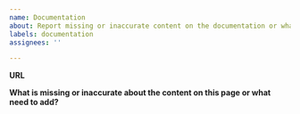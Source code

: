 ```yaml
---
name: Documentation
about: Report missing or inaccurate content on the documentation or what need to add
labels: documentation
assignees: ''

---
```


**URL**

**What is missing or inaccurate about the content on this page or what need to add?**

